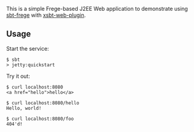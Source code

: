 This is a simple Frege-based J2EE Web application to demonstrate using
[sbt-frege] with [xsbt-web-plugin].

## Usage

Start the service:

```
$ sbt
> jetty:quickstart
```

Try it out:

```
$ curl localhost:8080
<a href="hello">hello</a>
```

```
$ curl localhost:8080/hello
Hello, world!
```

```
$ curl localhost:8080/foo
404'd!
```

[sbt-frege]: https://github.com/earldouglas/sbt-frege
[xsbt-web-plugin]: https://github.com/earldouglas/xsbt-web-plugin
